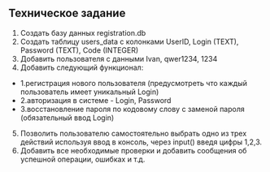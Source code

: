 ## Техническое задание 

1. Создать базу данных registration.db
2. Создать таблицу users_data с колонками UserID, Login (TEXT), Password (TEXT), Code (INTEGER)
3. Добавить пользователя с данными Ivan, qwer1234, 1234
4. Добавить следующий функционал:
- 1.регистрация нового пользователя (предусмотреть что каждый пользователь имеет уникальный Login)
- 2.авторизация в системе - Login, Password
- 3.восстановление пароля по кодовому слову с заменой пароля (обязательный ввод Login)
5. Позволить пользователю самостоятельно выбрать одно из трех действий используя ввод в консоль,
через input() введя цифры 1,2,3.
6. Добавить все необходимые проверки и добавить сообщения об успешной операции, ошибках и т.д.
